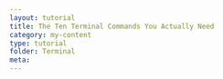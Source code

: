 ```yaml
---
layout: tutorial
title: The Ten Terminal Commands You Actually Need
category: my-content
type: tutorial
folder: Terminal
meta:
---
```

